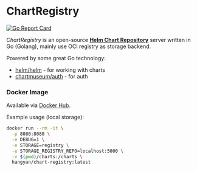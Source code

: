 # ChartRegistry

[![Go Report Card](https://goreportcard.com/badge/github.com/hangyan/chart-registry)](https://goreportcard.com/report/github.com/hangyan/chart-registry)



*ChartRegistry* is an open-source **[Helm Chart Repository](https://github.com/helm/helm-www/blob/master/content/docs/topics/chart_repository.md)** server written in Go (Golang),
mainly use OCI registry as storage backend. 

Powered by some great Go technology:
- [helm/helm](https://github.com/helm/helm) - for working with charts
- [chartmuseum/auth](https://github.com/chartmuseum/chartmuseum) - for auth




### Docker Image
Available via [Docker Hub](https://hub.docker.com/r/chartmuseum/chartmuseum/).

Example usage (local storage):
```bash
docker run --rm -it \
  -p 8080:8080 \
  -e DEBUG=1 \
  -e STORAGE=registry \
  -e STORAGE_REGISTRY_REPO=localhost:5000 \
  -v $(pwd)/charts:/charts \
  hangyan/chart-registry:latest
```
